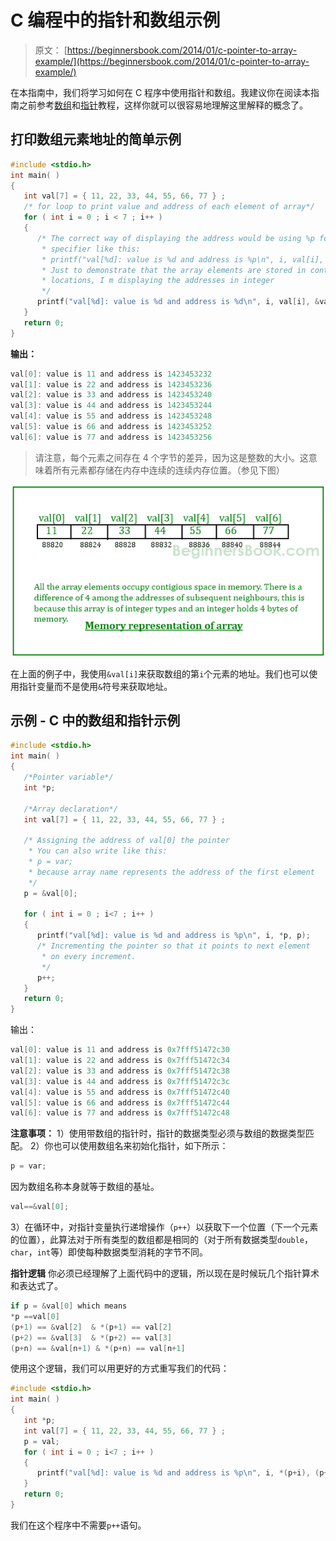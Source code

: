 # C 编程中的指针和数组示例

> 原文： [https://beginnersbook.com/2014/01/c-pointer-to-array-example/](https://beginnersbook.com/2014/01/c-pointer-to-array-example/)

在本指南中，我们将学习如何在 C 程序中使用指针和数组。我建议你在阅读本指南之前参考[数组](https://beginnersbook.com/2014/01/c-arrays-example/)和[指针](https://beginnersbook.com/2014/01/c-pointers/)教程，这样你就可以很容易地理解这里解释的概念了。

## 打印数组元素地址的简单示例

```c
#include <stdio.h>
int main( )
{
   int val[7] = { 11, 22, 33, 44, 55, 66, 77 } ;
   /* for loop to print value and address of each element of array*/
   for ( int i = 0 ; i < 7 ; i++ )
   {
      /* The correct way of displaying the address would be using %p format
       * specifier like this:
       * printf("val[%d]: value is %d and address is %p\n", i, val[i], &val[i]);
       * Just to demonstrate that the array elements are stored in contiguous
       * locations, I m displaying the addresses in integer
       */
      printf("val[%d]: value is %d and address is %d\n", i, val[i], &val[i]);
   }
   return 0;
}
```

**输出：**

```c
val[0]: value is 11 and address is 1423453232
val[1]: value is 22 and address is 1423453236
val[2]: value is 33 and address is 1423453240
val[3]: value is 44 and address is 1423453244
val[4]: value is 55 and address is 1423453248
val[5]: value is 66 and address is 1423453252
val[6]: value is 77 and address is 1423453256

```

> 请注意，每个元素之间存在 4 个字节的差异，因为这是整数的大小。这意味着所有元素都存储在内存中连续的连续内存位置。（参见下图）

![Pointer-to-array](img/a1e69ea934a5994aef225afc2fb15d9b.jpg)

在上面的例子中，我使用`&val[i]`来获取数组的第`i`个元素的地址。我们也可以使用指针变量而不是使用`&`符号来获取地址。

## 示例 - C 中的数组和指针示例

```c
#include <stdio.h>
int main( )
{
   /*Pointer variable*/
   int *p;

   /*Array declaration*/
   int val[7] = { 11, 22, 33, 44, 55, 66, 77 } ;

   /* Assigning the address of val[0] the pointer
    * You can also write like this:
    * p = var;
    * because array name represents the address of the first element
    */
   p = &val[0];

   for ( int i = 0 ; i<7 ; i++ )
   {
      printf("val[%d]: value is %d and address is %p\n", i, *p, p);
      /* Incrementing the pointer so that it points to next element
       * on every increment.
       */
      p++;
   }
   return 0;
}

```

输出：

```c
val[0]: value is 11 and address is 0x7fff51472c30
val[1]: value is 22 and address is 0x7fff51472c34
val[2]: value is 33 and address is 0x7fff51472c38
val[3]: value is 44 and address is 0x7fff51472c3c
val[4]: value is 55 and address is 0x7fff51472c40
val[5]: value is 66 and address is 0x7fff51472c44
val[6]: value is 77 and address is 0x7fff51472c48
```

**注意事项：**
1）使用带数组的指针时，指针的数据类型必须与数组的数据类型匹配。
2）你也可以使用数组名来初始化指针，如下所示：

```c
p = var;
```

因为数组名称本身就等于数组的基址。

```c
val==&val[0];
```

3）在循环中，对指针变量执行递增操作（`p++`）以获取下一个位置（下一个元素的位置），此算法对于所有类型的数组都是相同的（对于所有数据类型`double`，`char`，`int`等）即使每种数据类型消耗的字节不同。

**指针逻辑**
你必须已经理解了上面代码中的逻辑，所以现在是时候玩几个指针算术和表达式了。

```c
if p = &val[0] which means
*p ==val[0]
(p+1) == &val[2]  & *(p+1) == val[2]
(p+2) == &val[3]  & *(p+2) == val[3]
(p+n) == &val[n+1) & *(p+n) == val[n+1]
```

使用这个逻辑，我们可以用更好的方式重写我们的代码：

```c
#include <stdio.h>
int main( )
{
   int *p;
   int val[7] = { 11, 22, 33, 44, 55, 66, 77 } ;
   p = val;
   for ( int i = 0 ; i<7 ; i++ )
   {
      printf("val[%d]: value is %d and address is %p\n", i, *(p+i), (p+i));
   }
   return 0;
}

```

我们在这个程序中不需要`p++`语句。
